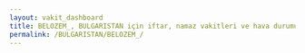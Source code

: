 ```yaml
---
layout: vakit_dashboard
title: BELOZEM_, BULGARISTAN için iftar, namaz vakitleri ve hava durumu - ilçe/eyalet seç
permalink: /BULGARISTAN/BELOZEM_/
---
```


<script type="text/javascript">
  var GLOBAL_COUNTRY = 'BULGARISTAN';
  var GLOBAL_CITY = 'BELOZEM_';
  var GLOBAL_STATE = '';
  var lat = 72;
  var lon = 21;
</script>
